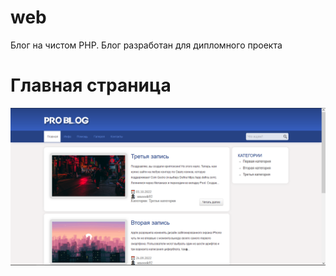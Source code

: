 # web
Блог на чистом PHP.
Блог разработан для дипломного проекта

# Главная страница
![img.png](img.png)